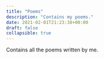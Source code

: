 ```yaml
---
title: "Poems"
description: "Contains my poems."
date: 2021-02-01T21:23:38+00:00
draft: false
collapsible: true
---
```


Contains all the poems written by me.